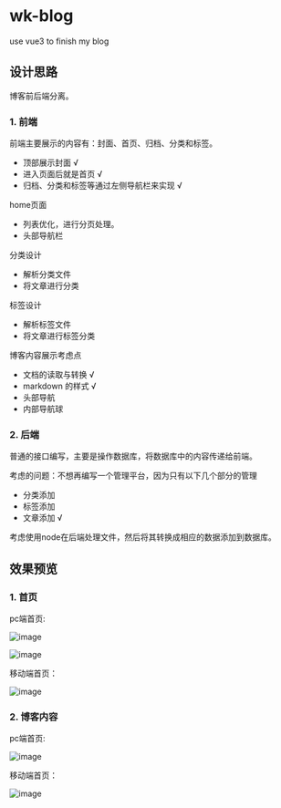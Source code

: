 # wk-blog
use vue3 to finish my blog

## 设计思路

博客前后端分离。

### 1. 前端

前端主要展示的内容有：封面、首页、归档、分类和标签。
- 顶部展示封面 √
- 进入页面后就是首页 √
- 归档、分类和标签等通过左侧导航栏来实现 √

home页面
- 列表优化，进行分页处理。
- 头部导航栏

分类设计
- 解析分类文件
- 将文章进行分类

标签设计
- 解析标签文件
- 将文章进行标签分类

博客内容展示考虑点
- 文档的读取与转换 √
- markdown 的样式 √
- 头部导航
- 内部导航球

### 2. 后端

普通的接口编写，主要是操作数据库，将数据库中的内容传递给前端。

考虑的问题：不想再编写一个管理平台，因为只有以下几个部分的管理
- 分类添加
- 标签添加
- 文章添加 √

考虑使用node在后端处理文件，然后将其转换成相应的数据添加到数据库。

## 效果预览

### 1. 首页
pc端首页:

![image](https://user-images.githubusercontent.com/62100025/147316281-27587bf1-11be-4555-bcc4-d50afdf6d54b.png)

![image](https://user-images.githubusercontent.com/62100025/147316309-b4a55f94-3061-4604-a2e0-3f90d08835f0.png)


移动端首页：

![image](https://user-images.githubusercontent.com/62100025/147316335-1b5f74bd-6250-4d79-9625-f325a606a666.png)

### 2. 博客内容

pc端首页:

![image](https://user-images.githubusercontent.com/62100025/147316151-e319e40c-a0bf-418e-914c-8a35ad01e534.png)

移动端首页：

![image](https://user-images.githubusercontent.com/62100025/147316178-3de62062-a953-43f8-8ae0-e3e83d82dec6.png)

